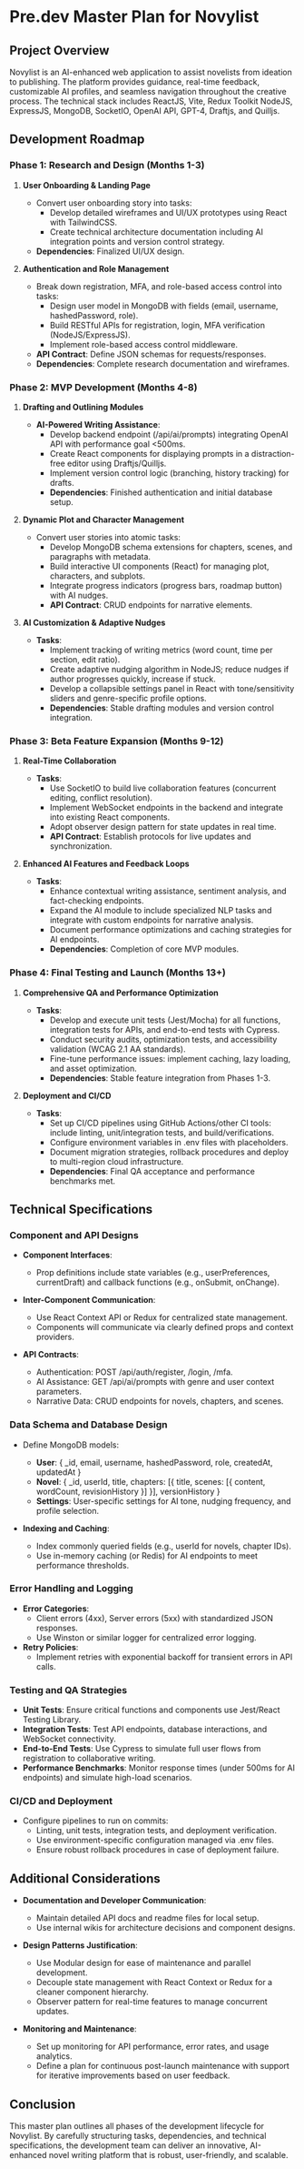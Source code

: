 # Pre.dev Master Plan for Novylist

## Project Overview
Novylist is an AI-enhanced web application to assist novelists from ideation to publishing. The platform provides guidance, real-time feedback, customizable AI profiles, and seamless navigation throughout the creative process. The technical stack includes ReactJS, Vite, Redux Toolkit NodeJS, ExpressJS, MongoDB, SocketIO, OpenAI API, GPT-4, Draftjs, and Quilljs.

## Development Roadmap

### Phase 1: Research and Design (Months 1-3)
1. **User Onboarding & Landing Page**
   - Convert user onboarding story into tasks:
     - Develop detailed wireframes and UI/UX prototypes using React with TailwindCSS.
     - Create technical architecture documentation including AI integration points and version control strategy.
   - **Dependencies**: Finalized UI/UX design.

2. **Authentication and Role Management**
   - Break down registration, MFA, and role-based access control into tasks:
     - Design user model in MongoDB with fields (email, username, hashedPassword, role).
     - Build RESTful APIs for registration, login, MFA verification (NodeJS/ExpressJS).
     - Implement role-based access control middleware. 
   - **API Contract**: Define JSON schemas for requests/responses.
   - **Dependencies**: Complete research documentation and wireframes.

### Phase 2: MVP Development (Months 4-8)
1. **Drafting and Outlining Modules**
   - **AI-Powered Writing Assistance**:
     - Develop backend endpoint (/api/ai/prompts) integrating OpenAI API with performance goal <500ms.
     - Create React components for displaying prompts in a distraction-free editor using Draftjs/Quilljs.
     - Implement version control logic (branching, history tracking) for drafts.
     - **Dependencies**: Finished authentication and initial database setup.

2. **Dynamic Plot and Character Management**
   - Convert user stories into atomic tasks:
     - Develop MongoDB schema extensions for chapters, scenes, and paragraphs with metadata.
     - Build interactive UI components (React) for managing plot, characters, and subplots. 
     - Integrate progress indicators (progress bars, roadmap button) with AI nudges.
     - **API Contract**: CRUD endpoints for narrative elements.

3. **AI Customization & Adaptive Nudges**
   - **Tasks**:
     - Implement tracking of writing metrics (word count, time per section, edit ratio).
     - Create adaptive nudging algorithm in NodeJS; reduce nudges if author progresses quickly, increase if stuck.
     - Develop a collapsible settings panel in React with tone/sensitivity sliders and genre-specific profile options.
     - **Dependencies**: Stable drafting modules and version control integration.

### Phase 3: Beta Feature Expansion (Months 9-12)
1. **Real-Time Collaboration**
   - **Tasks**:
     - Use SocketIO to build live collaboration features (concurrent editing, conflict resolution).
     - Implement WebSocket endpoints in the backend and integrate into existing React components.
     - Adopt observer design pattern for state updates in real time.
     - **API Contract**: Establish protocols for live updates and synchronization.

2. **Enhanced AI Features and Feedback Loops**
   - **Tasks**:
     - Enhance contextual writing assistance, sentiment analysis, and fact-checking endpoints.
     - Expand the AI module to include specialized NLP tasks and integrate with custom endpoints for narrative analysis.
     - Document performance optimizations and caching strategies for AI endpoints.
     - **Dependencies**: Completion of core MVP modules.

### Phase 4: Final Testing and Launch (Months 13+)
1. **Comprehensive QA and Performance Optimization**
   - **Tasks**:
     - Develop and execute unit tests (Jest/Mocha) for all functions, integration tests for APIs, and end-to-end tests with Cypress.
     - Conduct security audits, optimization tests, and accessibility validation (WCAG 2.1 AA standards).
     - Fine-tune performance issues: implement caching, lazy loading, and asset optimization.
     - **Dependencies**: Stable feature integration from Phases 1-3.

2. **Deployment and CI/CD**
   - **Tasks**:
     - Set up CI/CD pipelines using GitHub Actions/other CI tools: include linting, unit/integration tests, and build/verifications.
     - Configure environment variables in .env files with placeholders.
     - Document migration strategies, rollback procedures and deploy to multi-region cloud infrastructure.
     - **Dependencies**: Final QA acceptance and performance benchmarks met.

## Technical Specifications

### Component and API Designs
- **Component Interfaces**:
  - Prop definitions include state variables (e.g., userPreferences, currentDraft) and callback functions (e.g., onSubmit, onChange).

- **Inter-Component Communication**:
  - Use React Context API or Redux for centralized state management.
  - Components will communicate via clearly defined props and context providers.

- **API Contracts**:
  - Authentication: POST /api/auth/register, /login, /mfa.
  - AI Assistance: GET /api/ai/prompts with genre and user context parameters.
  - Narrative Data: CRUD endpoints for novels, chapters, and scenes.

### Data Schema and Database Design
- Define MongoDB models:
  - **User**: { _id, email, username, hashedPassword, role, createdAt, updatedAt }
  - **Novel**: { _id, userId, title, chapters: [{ title, scenes: [{ content, wordCount, revisionHistory }] }], versionHistory }
  - **Settings**: User-specific settings for AI tone, nudging frequency, and profile selection.

- **Indexing and Caching**:
  - Index commonly queried fields (e.g., userId for novels, chapter IDs).
  - Use in-memory caching (or Redis) for AI endpoints to meet performance thresholds.

### Error Handling and Logging
- **Error Categories**: 
  - Client errors (4xx), Server errors (5xx) with standardized JSON responses.
  - Use Winston or similar logger for centralized error logging.
- **Retry Policies**: 
  - Implement retries with exponential backoff for transient errors in API calls.

### Testing and QA Strategies
- **Unit Tests**: Ensure critical functions and components use Jest/React Testing Library.
- **Integration Tests**: Test API endpoints, database interactions, and WebSocket connectivity.
- **End-to-End Tests**: Use Cypress to simulate full user flows from registration to collaborative writing.
- **Performance Benchmarks**: Monitor response times (under 500ms for AI endpoints) and simulate high-load scenarios.

### CI/CD and Deployment
- Configure pipelines to run on commits:
  - Linting, unit tests, integration tests, and deployment verification.
  - Use environment-specific configuration managed via .env files.
  - Ensure robust rollback procedures in case of deployment failure.

## Additional Considerations

- **Documentation and Developer Communication**:
  - Maintain detailed API docs and readme files for local setup.
  - Use internal wikis for architecture decisions and component designs.

- **Design Patterns Justification**:
  - Use Modular design for ease of maintenance and parallel development.
  - Decouple state management with React Context or Redux for a cleaner component hierarchy.
  - Observer pattern for real-time features to manage concurrent updates.

- **Monitoring and Maintenance**:
  - Set up monitoring for API performance, error rates, and usage analytics.
  - Define a plan for continuous post-launch maintenance with support for iterative improvements based on user feedback.

## Conclusion
This master plan outlines all phases of the development lifecycle for Novylist. By carefully structuring tasks, dependencies, and technical specifications, the development team can deliver an innovative, AI-enhanced novel writing platform that is robust, user-friendly, and scalable.
